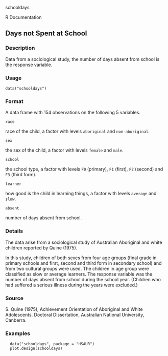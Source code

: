 schooldays

R Documentation

##  Days not Spent at School

### Description

Data from a sociological study, the number of days absent from school is the
response variable.

### Usage

    data("schooldays")

### Format

A data frame with 154 observations on the following 5 variables.

`race`

race of the child, a factor with levels `aboriginal` and `non-aboriginal`.

`sex`

the sex of the child, a factor with levels `female` and `male`.

`school`

the school type, a factor with levels `F0` (primary), `F1` (first), `F2`
(second) and `F3` (third form).

`learner`

how good is the child in learning things, a factor with levels `average` and
`slow`.

`absent`

number of days absent from school.

### Details

The data arise from a sociological study of Australian Aboriginal and white
children reported by Quine (1975).

In this study, children of both sexes from four age groups (final grade in
primary schools and first, second and third form in secondary school) and from
two cultural groups were used. The children in age group were classified as
slow or average learners. The response variable was the number of days absent
from school during the school year. (Children who had suffered a serious
illness during the years were excluded.)

### Source

S. Quine (1975), Achievement Orientation of Aboriginal and White Adolescents.
Doctoral Dissertation, Australian National University, Canberra.

### Examples

    
    
      data("schooldays", package = "HSAUR")
      plot.design(schooldays)
    

